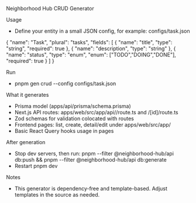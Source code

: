 Neighborhood Hub CRUD Generator

Usage
- Define your entity in a small JSON config, for example: configs/task.json

{
  "name": "Task",
  "plural": "tasks",
  "fields": [
    { "name": "title", "type": "string", "required": true },
    { "name": "description", "type": "string" },
    { "name": "status", "type": "enum", "enum": ["TODO","DOING","DONE"], "required": true }
  ]
}

Run
- pnpm gen crud --config configs/task.json

What it generates
- Prisma model (apps/api/prisma/schema.prisma)
- Next.js API routes: apps/web/src/app/api/<plural>/route.ts and /[id]/route.ts
- Zod schemas for validation colocated with routes
- Frontend pages: list, create, detail/edit under apps/web/src/app/<plural>
- Basic React Query hooks usage in pages

After generation
- Stop dev servers, then run: pnpm --filter @neighborhood-hub/api db:push && pnpm --filter @neighborhood-hub/api db:generate
- Restart pnpm dev

Notes
- This generator is dependency-free and template-based. Adjust templates in the source as needed.

